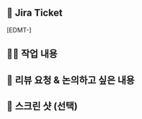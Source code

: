 ## 📣 Jira Ticket
<!-- 지라 티켓 번호를 작성해주세요 -->
[EDMT-]


## 👩‍💻 작업 내용

<!-- 작업 내용을 적어주세요 -->

## 📝 리뷰 요청 & 논의하고 싶은 내용

<!-- PR과정에서 든 생각이나 개선할 내용이 있다면 적어주세요. -->

## 📸 스크린 샷 (선택)

